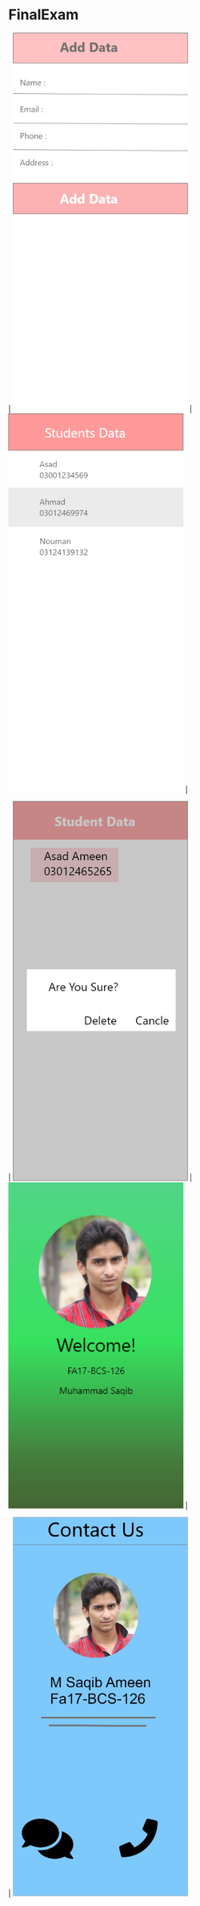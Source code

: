 # FinalExam

| <a href="#" target="_blank"><img src="https://github.com/Saaqiii/fa17-bcs-126/blob/main/1.png" width="350"></a> | <a href="#" target="_blank"><img src="https://github.com/Saaqiii/fa17-bcs-126/blob/main/2.png" width="350"></a> |

| <a href="#" target="_blank"><img src="https://github.com/Saaqiii/fa17-bcs-126/blob/main/3.png" width="350"></a> | <a href="#" target="_blank"><img src="https://github.com/Saaqiii/fa17-bcs-126/blob/main/4.png" width="350"></a> |
     
| <a href="#" target="_blank"><img src="https://github.com/Saaqiii/fa17-bcs-126/blob/main/5.jpeg" width="350"></a> 

